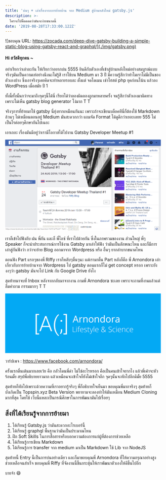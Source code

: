 ```yaml
---
title: 'บ่นๆ + เล่าเรื่องจากการย้ายบ้าน จาก Medium สู่บ้านหลังใหม่ gatsby.js'
description: >-
  ใครจะไปคิ๊ดดดดว่ามันจะง่ายขนาดนี้
date: '2019-08-28T17:33:00.122Z'
---
```


![ขอบคุณ URL: https://zocada.com/deep-dive-gatsby-building-a-simple-static-blog-using-gatsby-react-and-graphql/](./img/gatsby.png)

#### Hi สวัสดีทุกคน ~
อย่าเรียกว่าเล่าละกัน ให้เรียกว่าอยากบ่น 5555 ยินดีกับตัวเองที่เข้าสู่บ้านหลังใหม่อย่างสมบูรณ์แบบ จริงๆมันเป็นความเท่อย่างนึงนะไม่รู้สิ เราใช้บน Medium มา 3 ปี มีความรู้สึกว่าทำไมเราไม่มีเป็นของตัวเองบ้าง ซึ่งเอาจริงๆเคยคิดจะทำหลายรอบละ ตั้งแต่ จดโดเมน เช่าโฮสต์ php ยุคก่อนโน้น แล้วลง WordPress เมื่อสมัย ปี 1 

ทั้งนี้ทั้งนั้นกว่าจะมาถึงจุดๆนี้ได้นี่ เรียกได้ว่าลองผิดลองถูกมาหลายครั้ง จนรู้สึกว่าตัวเองมาผิดทาง เพราะไม่เห็น gatsby blog generator โง่มาก T T

จริงๆการที่ย้ายมาใช้ gatsby นี่ยุ่งยากเหมือนกันนะ เพราะถ้าจะเขียนบล็อคทีนี่ก็ต้องใช้ Markdown ล้วนๆ ไม่เหมือนตอนอยู่ Medium มันสะดวกกว่า แถมจัด Format ได้ดูดีกว่าเยอะเลยย 555 ไม่เป็นไรค่อยๆศึกษากันไปเนอะ

เอาเถอะ เรื่องมันมีอยู่ว่าเรามีโอกาสได้ไปงาน Gatsby Developer Meetup #1 


![gatsby event](./img/event.png)


เราก็เข้าไปฟังกับ ฝน พี่กัน และก็ พี่ไอซ์ ที่เราไปด้วยกัน ซึ่งในภาพรวมของงาน ส่วนใหญ่ พี่ๆ Speaker ก็จะนำประสบการณ์การใช้งาน Gatsby มาเล่าให้ฟัง ว่ามันเป็นลักษณะไหน และก็มีการเล่าสู่กันฟังว่า กว่าจะย้าย Blog ออกมาจาก Wordpress หรือ อื่นๆ ยากลำบากขนาดไหน 

ตอนฟัง Part แรกๆของพี่ Riffy เราก็หลับๆตื่นๆนะ แต่เรามาตื่น Part หลังก็คือ พี่ Arnondora เล่าเกี่ยวกับการย้ายบ้านจาก Wordpress ไป gatsby ตอนแรกก็ไม่ get concept หรอก เพราะยัง งงๆว่า gatsby มันจะไป Link กับ Google Drive ยังไง 

สุดท้ายมาจบที่ Inbox หลังจากกลับมาจากงาน ถามพี่ Arnondora ซะเลย เพราะจะถามที่งานแล้วแต่ลืมคำถาม กรรมมากๆ T T

![gatsby event](./img/arnondora.png)

วาร์ปเพจ : https://www.facebook.com/arnondora/

ครั้งแรกตื่นเต้นมากเลยเว้ย คือ กลัวโดนพี่ด่า ไม่ใช่อะไรหรอก คือเป็นคนเข้าใจยากไง แล้วพี่เค้าจะหัวร้อนมั้ย สรุปพี่อธิบายยาวมาก แล้วเหมือนจะเข้าใจก็ยังไม่เข้าใจอีก จุดๆนั้นจะทักไปอีกดีมั้ย 5555 

สุดท้ายก็ทักไปเพราะด้วยความที่เราอยากรู้จริงๆ พี่ก็อธิบายใจเย็นมา ขอบคุณพี่มากจริงๆ สุดท้ายก็บังเกิดเป็น Topspin.xyz Beta Version พยายามจะลองทำให้มันเหมือน Medium Cloning มากที่สุด โดยใช้ เว็บนี้แหละเป็นกรณีศึกษาในการพัฒนามันไปเรื่อยๆ 

## สิ่งที่ได้เรียนรู้จากการย้ายมา
1. ได้เรียนรู้ Gatsby.js ว่ามันสะดวกอะไรเบอร์นี้
2. ได้เรียนรู้ graphql พื้นฐานว่ามันเป็นประมาณไหน
3. ฝึก Soft Skills ในการสื่อสารหรือบอกความต้องการแก่ผู้ที่ต้องการช่วยเหลือ 
4. ได้เรียนรู้การเขียน Markdown 
5. ได้เรียนรู้การ transfer จาก medium มาเป็น Markdown ใช้ Lib จาก NodeJS


สุดท้ายนี้ Entry นี้เป็นการบ่นอย่างเดียว
และก็มาขอบคุณพี่ Arnondora ที่ให้ความกรุณาอย่างสูง ช่วยเหลือจนสำเร็จ ขอบคุณพี่ Riffy ที่จัดงานนี้ขึ้นกระตุ้นให้เราพัฒนาตัวเองให้ดีขึ้นไปอีก

บายจ้า :smile: